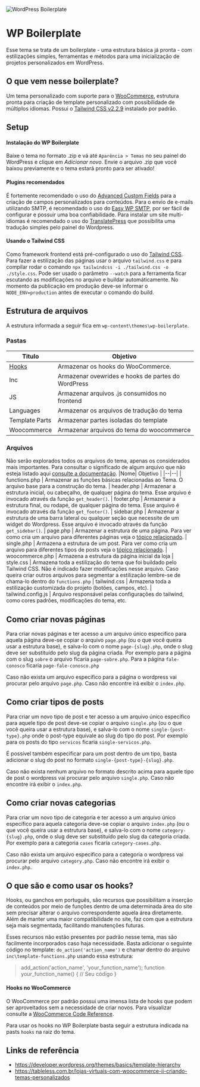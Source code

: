 ![WordPress Boilerplate](https://uploaddeimagens.com.br/images/003/190/560/full/screenshot.png)
# WP Boilerplate
Esse tema se trata de um boilerplate - uma estrutura básica já pronta - com estilizações simples, ferramentas e métodos para uma inicialização de projetos personalizados em WordPress.
## O que vem nesse boilerplate?
Um tema personalizado com suporte para o [WooCommerce](https://br.wordpress.org/plugins/woocommerce/), estrutura pronta para criação de template personalizado com possibilidade de múltiplos idiomas. Possui o [Tailwind CSS v2.2.9](https://tailwindcss.com/docs) instalado por padrão.

## Setup

#### Instalação do WP Boilerplate
Baixe o tema no formato .zip e vá até `Aparência > Temas` no seu painel do WordPress e clique em _Adicionar novo_. Envie o arquivo .zip que você baixou previamente e o tema estará pronto para ser ativado!
#### Plugins recomendados
É fortemente recomendado o uso do [Advanced Custom Fields](https://www.advancedcustomfields.com) para a criação de campos personalizados para conteúdos.
Para o envio de e-mails utilizando SMTP, é recomendado o uso do [Easy WP SMTP](https://br.wordpress.org/plugins/easy-wp-smtp/), por ser fácil de configurar e possuir uma boa confiabilidade.
Para instalar um site multi-idiomas é recomendado o uso do [TranslatePress](https://translatepress.com/) que possibilita uma tradução simples pelo painel do Wordpress.

#### Usando o Tailwind CSS
Como framework frontend está pré-configurado o uso do [Tailwind CSS](https://tailwindcss.com/docs). Para fazer a estilização das páginas usar o arquivo `tailwind.css` e para compilar rodar o comando `npx tailwindcss -i ./tailwind.css -o ./style.css`. Pode ser usado o parâmetro `--watch` para a ferramenta ficar escutando as modificações no arquivo e buildar automáticamente. 
No momento da publicação em produção deve-se informar o `NODE_ENV=production` antes de executar o comando do build.

## Estrutura de arquivos
A estrutura informada a seguir fica em `wp-content\themes\wp-boilerplate`.
### Pastas
| Titulo | Objetivo |
|--|--|
| [Hooks](#hooks) | Armazenar os hooks do WooCommerce.
| Inc | Armazenar ovewrides e hooks de partes do WordPress
| JS | Armazenar arquivos .js consumidos no frontend
| Languages | Armazenar os arquivos de tradução do tema
| Template Parts | Armazenar partes isoladas do template
| Woocommerce | Armazenar arquivos do tema do woocommerce 
### Arquivos
Não serão explorados todos os arquivos do tema, apenas os considerados mais importantes. Para consultar o significado de algum arquivo que não esteja listado aqui [consulte a documentação](https://codex.wordpress.org/Theme_Development).
|Nome| Objetivo |
|--|--|
| functions.php | Armazenar as funções básicas relacionadas ao Tema. O arquivo base para a construção do tema. 
| header.php | Armazenar a estrutura inicial, ou cabeçalho, de qualquer página do tema.  Esse arquivo é invocado através da função `get_header()`.
| footer.php | Armazenar a estrutura final, ou rodapé, de qualquer página do tema. Esse arquivo é invocado através da função `get_footer()`.
| sidebar.php | Armazenar a estrutura de uma barra lateral ou qualquer seção que necessite de um widget do Wordpress. Esse arquivo é invocado através da função `get_sidebar()`.
| page.php | Armazenar a estrutura de uma página. Para ver como cria um arquivo para diferentes páginas veja o [tópico relacionado](#new-pages).
| single.php | Armazena a estrutura de um post. Para ver como cria um arquivo para diferentes tipos de posts veja o [tópico relacionado](#new-posts).
| woocommerce.php | Armazena a estrutura da página inicial da loja
| style.css | Armazena toda a estilização do tema que foi buildado pelo Tailwind CSS. Não é indicado fazer modificações nesse arquivo. Caso queira criar outros arquivos para segmentar a estilização lembre-se de chama-lo dentro do `functions.php`
| tailwind.css | Armazena toda a estilização customizada do projeto (botões, campos, etc).
| tailwind.config.js | Arquivo responsável pelas configurações do tailwind, como cores padrões, modificações do tema, etc.

<a id="new-pages"></a>
## Como criar novas páginas
Para criar novas páginas e ter acesso a um arquivo único especifico para aquela página deve-se copiar o arquivo `page.php` (ou o que você queira usar a estrutura base), e salva-lo com o nome `page-{slug}.php`, onde o slug deve ser substituído pelo slug da página criada. 
Por exemplo para a página com o slug `sobre` o arquivo ficaria `page-sobre.php`. Para a página `fale-conosco` ficaria `page-fale-conosco.php`

Caso não exista um arquivo especifico para a página o wordpress vai procurar pelo arquivo `page.php`. Caso não encontre irá exibir o `index.php`.

<a id="new-posts"></a>
## Como criar tipos de posts
Para criar um novo tipo de post e ter acesso a um arquivo único específico para aquele tipo de post deve-se copiar o arquivo `single.php` (ou o que você queira usar a estrutura base), e salva-lo com o nome `single-{post-type}.php` onde o post-type equivale ao slug do tipo do post.
Por exemplo para os posts do tipo `servicos` ficaria `single-servicos.php`.

É possível também especificar para um post dentro de um tipo, basta adicionar o slug do post no formato `single-{post-type}-{slug}.php`.

Caso não exista nenhum arquivo no formato descrito acima para aquele tipo de post o wordpress vai procurar pelo arquivo `single.php`. Caso não encontre irá exibir o `index.php`.

## Como criar novas categorias
Para criar um novo tipo de categoria e ter acesso a um arquivo único específico para aquela categoria deve-se copiar o arquivo `index.php` (ou o que você queira usar a estrutura base), e salva-lo com o nome `category-{slug}.php`, onde o slug deve ser substituído pelo slug da categoria criada. 
Por exemplo para a categoria `cases` ficaria `category-cases.php`.

Caso não exista um arquivo especifico para a categoria o wordpress vai procurar pelo arquivo `category.php`. Caso não encontre irá exibir o `index.php`.

<a id="hooks"></a>
## O que são e como usar os hooks?
Hooks, ou ganchos em português, são recursos que possibilitam a inserção de conteúdos por meio de funções dentro de uma determinada área do site sem precisar alterar o arquivo correspondente aquela área diretamente. Além de manter uma maior compatibilidade no site, faz com que a estrutura seja mais segmentada, facilitando manutenções futuras.

Esses recursos não estão presentes por padrão nesse tema, mas são facilmente incorporados caso haja necessidade.
Basta adicionar o seguinte código no template: `do_action('action_name')` e chamar dentro do arquivo `inc\template-functions.php` usando essa estrutura:

> add_action('action_name', 'your_function_name');
> function your_function_name() {
> // Seu código
> }

#### Hooks no WooCommerce
O WooCommerce por padrão possui uma imensa lista de hooks que podem ser aproveitados sem a necessidade de criar novos. Para visualizar consulte a [WooCommerce Code Reference](https://woocommerce.github.io/code-reference/hooks/hooks.html#hooks-template-files).

Para usar os hooks no WP Boilerplate basta seguir a estrutura indicada na pasts `hooks` na raiz do tema.

## Links de referência

 - https://developer.wordpress.org/themes/basics/template-hierarchy      
 - https://tableless.com.br/lojas-virtuais-com-woocommerce-ii-criando-temas-personalizados
